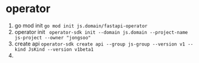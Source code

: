 # operator

1. go mod init
```go mod init js.domain/fastapi-operator```
2. operator init
``` operator-sdk init --domain js.domain --project-name js-project --owner "jongsoo"```
3. create api
```operator-sdk create api --group js-group --version v1 --kind JsKind --version v1beta1 ```
4. 